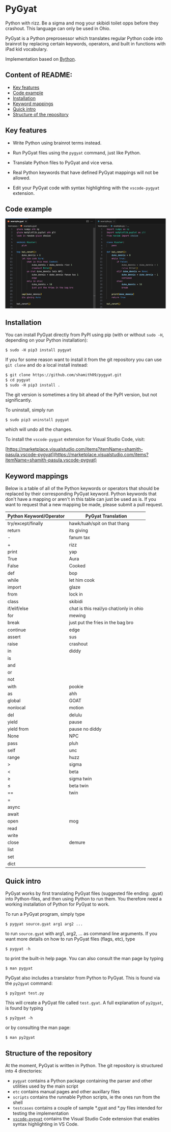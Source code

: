 # PyGyat
Python with rizz. Be a sigma and mog your skibidi toilet opps before they crashout. This language can only be used in Ohio.

PyGyat is a Python preprosessor which translates regular Python code into brainrot by replacing certain keywords, operators, and built in functions with iPad kid vocabulary.

Implementation based on [Bython](https://github.com/mathialo/bython).

## Content of README:
  * [Key features](#key-features)
  * [Code example](#code-example)
  * [Installation](#installation)
  * [Keyword mappings](#keyword-mappings)
  * [Quick intro](#quick-intro)
  * [Structure of the repository](#structure-of-the-repository)


## Key features

 * Write Python using brainrot terms instead.

 * Run PyGyat files using the `pygyat` command, just like Python.

 * Translate Python files to PyGyat and vice versa.

 * Real Python keywords that have defined PyGyat mappings will not be allowed.

 * Edit your PyGyat code with syntax highlighting with the `vscode-pygyat` extension.

## Code example
![Code Example](https://github.com/shamith09/vscode-pygyat/blob/main/code-example.png?raw=true)

## Installation

You can install PyGyat directly from PyPI using pip (with or without `sudo -H`, depending on your Python installation):

```
$ sudo -H pip3 install pygyat
```

If you for some reason want to install it from the git repository you can use `git clone` and do a local install instead:

```
$ git clone https://github.com/shamith09/pygyat.git
$ cd pygyat
$ sudo -H pip3 install .
```

The git version is sometimes a tiny bit ahead of the PyPI version, but not significantly.

To uninstall, simply run 

```
$ sudo pip3 uninstall pygyat
```

which will undo all the changes.

To install the `vscode-pygyat` extension for Visual Studio Code, visit:

[https://marketplace.visualstudio.com/items?itemName=shamith-pasula.vscode-pygyat](https://marketplace.visualstudio.com/items?itemName=shamith-pasula.vscode-pygyat)

## Keyword mappings

Below is a table of all of the Python keywords or operators that should be replaced by their corresponding PyGyat keyword. Python keywords that don't have a mapping or aren't in this table can just be used as is. If you want to request that a new mapping be made, please submit a pull request.

| Python Keyword/Operator | PyGyat Translation          |
|-------------------------|----------------------------------|
| try/except/finally      | hawk/tuah/spit on that thang     |
| return                  | its giving                       |
| -                       | fanum tax                        |
| +                       | rizz                             |
| print                   | yap                              |
| True                    | Aura                             |
| False                   | Cooked                           |
| def                     | bop                              |
| while                   | let him cook                     |
| import                  | glaze                            |
| from                    | lock in                          |
| class                   | skibidi                          |
| if/elif/else            | chat is this real/yo chat/only in ohio |
| for                     | mewing                           |
| break                   | just put the fries in the bag bro|
| continue                | edge                             |
| assert                  | sus                              |
| raise                   | crashout                         |
| in                      | diddy                            |
| is                      |                                  |
| and                     |                                  |
| or                      |                                  |
| not                     |                                  |
| with                    | pookie                           |
| as                      | ahh                              |
| global                  | GOAT                             |
| nonlocal                | motion                           |
| del                     | delulu                           |
| yield                   | pause                            |
| yield from              | pause no diddy                   |
| None                    | NPC                              |
| pass                    | pluh                             |
| self                    | unc                              |
| range                   | huzz                             |
| >                       | sigma                            |
| <                       | beta                             |
| ≥                       | sigma twin                       |
| ≤                       | beta twin                        |
| ==                      | twin                             |
| =                       |                                  |
| async                   |                                  |
| await                   |                                  |
| open                    | mog                              |
| read                    |                                  |
| write                   |                                  |
| close                   | demure                           |
| list                    |                                  |
| set                     |                                  |
| dict                    |                                  |

## Quick intro

PyGyat works by first translating PyGyat files (suggested file ending: .gyat) into Python-files, and then using Python to run them. You therefore need a working installation of Python for PyGyat to work.


To run a PyGyat program, simply type

```
$ pygyat source.gyat arg1 arg2 ...
```

to run `source.gyat` with arg1, arg2, ... as command line arguments. If you want more details on how to run PyGyat files (flags, etc), type

```
$ pygyat -h
```

to print the built-in help page. You can also consult the man page by typing

```
$ man pygyat
```

PyGyat also includes a translator from Python to PyGyat. This is found via the `py2gyat` command:

```
$ py2gyat test.py
```

This will create a PyGyat file called `test.gyat`. A full explanation of `py2gyat`, is found by typing

```
$ py2gyat -h
```

or by consulting the man page:

```
$ man py2gyat
```

## Structure of the repository

At the moment, PyGyat is written in Python. The git repository is structured into 4 directories:

 * `pygyat` contains a Python package containing the parser and other utilities used by the main script
 * `etc` contains manual pages and other auxillary files
 * `scripts` contains the runnable Python scripts, ie the ones run from the shell
 * `testcases` contains a couple of sample \*.gyat and \*.py files intended for testing the implementation
 * [`vscode-pygyat`](https://github.com/shamith09/vscode-pygyat) contains the Visual Studio Code extension that enables syntax highlighting in VS Code.
